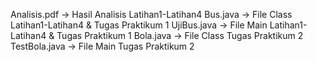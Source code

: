 Analisis.pdf    ->     Hasil Analisis Latihan1-Latihan4
Bus.java        ->     File Class Latihan1-Latihan4 & Tugas Praktikum 1
UjiBus.java     ->     File Main Latihan1-Latihan4 & Tugas Praktikum 1
Bola.java       ->     File Class Tugas Praktikum 2
TestBola.java   ->     File Main Tugas Praktikum 2
